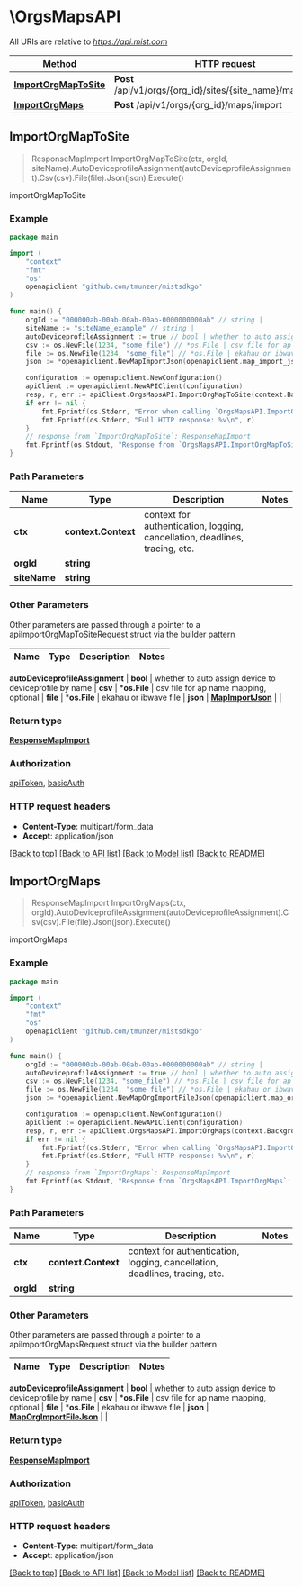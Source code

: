 # \OrgsMapsAPI

All URIs are relative to *https://api.mist.com*

Method | HTTP request | Description
------------- | ------------- | -------------
[**ImportOrgMapToSite**](OrgsMapsAPI.md#ImportOrgMapToSite) | **Post** /api/v1/orgs/{org_id}/sites/{site_name}/maps/import | importOrgMapToSite
[**ImportOrgMaps**](OrgsMapsAPI.md#ImportOrgMaps) | **Post** /api/v1/orgs/{org_id}/maps/import | importOrgMaps



## ImportOrgMapToSite

> ResponseMapImport ImportOrgMapToSite(ctx, orgId, siteName).AutoDeviceprofileAssignment(autoDeviceprofileAssignment).Csv(csv).File(file).Json(json).Execute()

importOrgMapToSite



### Example

```go
package main

import (
	"context"
	"fmt"
	"os"
	openapiclient "github.com/tmunzer/mistsdkgo"
)

func main() {
	orgId := "000000ab-00ab-00ab-00ab-0000000000ab" // string | 
	siteName := "siteName_example" // string | 
	autoDeviceprofileAssignment := true // bool | whether to auto assign device to deviceprofile by name (optional)
	csv := os.NewFile(1234, "some_file") // *os.File | csv file for ap name mapping, optional (optional)
	file := os.NewFile(1234, "some_file") // *os.File | ekahau or ibwave file (optional)
	json := *openapiclient.NewMapImportJson(openapiclient.map_import_json_vendor_name("ekahau")) // MapImportJson |  (optional)

	configuration := openapiclient.NewConfiguration()
	apiClient := openapiclient.NewAPIClient(configuration)
	resp, r, err := apiClient.OrgsMapsAPI.ImportOrgMapToSite(context.Background(), orgId, siteName).AutoDeviceprofileAssignment(autoDeviceprofileAssignment).Csv(csv).File(file).Json(json).Execute()
	if err != nil {
		fmt.Fprintf(os.Stderr, "Error when calling `OrgsMapsAPI.ImportOrgMapToSite``: %v\n", err)
		fmt.Fprintf(os.Stderr, "Full HTTP response: %v\n", r)
	}
	// response from `ImportOrgMapToSite`: ResponseMapImport
	fmt.Fprintf(os.Stdout, "Response from `OrgsMapsAPI.ImportOrgMapToSite`: %v\n", resp)
}
```

### Path Parameters


Name | Type | Description  | Notes
------------- | ------------- | ------------- | -------------
**ctx** | **context.Context** | context for authentication, logging, cancellation, deadlines, tracing, etc.
**orgId** | **string** |  | 
**siteName** | **string** |  | 

### Other Parameters

Other parameters are passed through a pointer to a apiImportOrgMapToSiteRequest struct via the builder pattern


Name | Type | Description  | Notes
------------- | ------------- | ------------- | -------------


 **autoDeviceprofileAssignment** | **bool** | whether to auto assign device to deviceprofile by name | 
 **csv** | ***os.File** | csv file for ap name mapping, optional | 
 **file** | ***os.File** | ekahau or ibwave file | 
 **json** | [**MapImportJson**](MapImportJson.md) |  | 

### Return type

[**ResponseMapImport**](ResponseMapImport.md)

### Authorization

[apiToken](../README.md#apiToken), [basicAuth](../README.md#basicAuth)

### HTTP request headers

- **Content-Type**: multipart/form_data
- **Accept**: application/json

[[Back to top]](#) [[Back to API list]](../README.md#documentation-for-api-endpoints)
[[Back to Model list]](../README.md#documentation-for-models)
[[Back to README]](../README.md)


## ImportOrgMaps

> ResponseMapImport ImportOrgMaps(ctx, orgId).AutoDeviceprofileAssignment(autoDeviceprofileAssignment).Csv(csv).File(file).Json(json).Execute()

importOrgMaps



### Example

```go
package main

import (
	"context"
	"fmt"
	"os"
	openapiclient "github.com/tmunzer/mistsdkgo"
)

func main() {
	orgId := "000000ab-00ab-00ab-00ab-0000000000ab" // string | 
	autoDeviceprofileAssignment := true // bool | whether to auto assign device to deviceprofile by name (optional)
	csv := os.NewFile(1234, "some_file") // *os.File | csv file for ap name mapping, optional (optional)
	file := os.NewFile(1234, "some_file") // *os.File | ekahau or ibwave file (optional)
	json := *openapiclient.NewMapOrgImportFileJson(openapiclient.map_org_import_file_json_vendor_name("ekahau")) // MapOrgImportFileJson |  (optional)

	configuration := openapiclient.NewConfiguration()
	apiClient := openapiclient.NewAPIClient(configuration)
	resp, r, err := apiClient.OrgsMapsAPI.ImportOrgMaps(context.Background(), orgId).AutoDeviceprofileAssignment(autoDeviceprofileAssignment).Csv(csv).File(file).Json(json).Execute()
	if err != nil {
		fmt.Fprintf(os.Stderr, "Error when calling `OrgsMapsAPI.ImportOrgMaps``: %v\n", err)
		fmt.Fprintf(os.Stderr, "Full HTTP response: %v\n", r)
	}
	// response from `ImportOrgMaps`: ResponseMapImport
	fmt.Fprintf(os.Stdout, "Response from `OrgsMapsAPI.ImportOrgMaps`: %v\n", resp)
}
```

### Path Parameters


Name | Type | Description  | Notes
------------- | ------------- | ------------- | -------------
**ctx** | **context.Context** | context for authentication, logging, cancellation, deadlines, tracing, etc.
**orgId** | **string** |  | 

### Other Parameters

Other parameters are passed through a pointer to a apiImportOrgMapsRequest struct via the builder pattern


Name | Type | Description  | Notes
------------- | ------------- | ------------- | -------------

 **autoDeviceprofileAssignment** | **bool** | whether to auto assign device to deviceprofile by name | 
 **csv** | ***os.File** | csv file for ap name mapping, optional | 
 **file** | ***os.File** | ekahau or ibwave file | 
 **json** | [**MapOrgImportFileJson**](MapOrgImportFileJson.md) |  | 

### Return type

[**ResponseMapImport**](ResponseMapImport.md)

### Authorization

[apiToken](../README.md#apiToken), [basicAuth](../README.md#basicAuth)

### HTTP request headers

- **Content-Type**: multipart/form_data
- **Accept**: application/json

[[Back to top]](#) [[Back to API list]](../README.md#documentation-for-api-endpoints)
[[Back to Model list]](../README.md#documentation-for-models)
[[Back to README]](../README.md)

